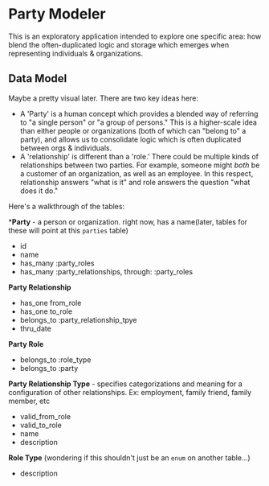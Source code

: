 # Party Modeler

This is an exploratory application intended to explore one specific area: how blend the often-duplicated logic and storage which emerges when representing individuals & organizations.

## Data Model

Maybe a pretty visual later. There are two key ideas here:
* A 'Party' is a human concept which provides a blended way of referring to "a single person" or "a group of persons." This is a higher-scale idea than either people or organizations (both of which can "belong to" a party), and allows us to consolidate logic which is often duplicated between orgs & individuals.
* A 'relationship' is different than a 'role.' There could be multiple kinds of relationships between two parties. For example, someone might _both_ be a customer of an organization, as well as an employee. In this respect, relationship answers "what is it" and role answers the question "what does it do."

Here's a walkthrough of the tables:

***Party** - a person or organization. right now, has a name(later, tables for these will point at this `parties` table)
- id
- name
- has_many :party_roles
- has_many :party_relationships, through: :party_roles

**Party Relationship**
- has_one from_role
- has_one to_role
- belongs_to :party_relationship_tpye
- thru_date

**Party Role**
- belongs_to :role_type
- belongs_to :party

**Party Relationship Type** - specifies categorizations and meaning for a configuration of other relationships. Ex: employment, family friend, family member, etc
- valid_from_role
- valid_to_role
- name
- description

**Role Type** (wondering if this shouldn't just be an `enum` on another table...)
- description